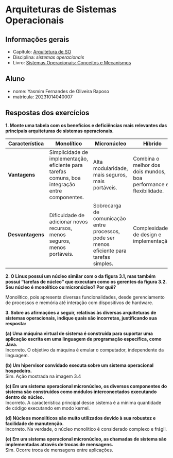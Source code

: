 # Arquiteturas de Sistemas Operacionais

## Informações gerais

- Capítulo: [Arquitetura de SO](https://wiki.inf.ufpr.br/maziero/lib/exe/fetch.php?media=socm:socm-03.pdf)
- Disciplina: *sistemas operacionais*
- Livro: [Sistemas Operacionais: Conceitos e Mecanismos](https://wiki.inf.ufpr.br/maziero/doku.php?id=socm:start)

## Aluno

- nome: Yasmim Fernandes de Oliveira Raposo
- matrícula: 20231014040007

## Respostas dos exercícios

**1. Monte uma tabela com os benefícios e deficiências mais relevantes das principais
arquiteturas de sistemas operacionais.**

| Característica | Monolítico | Micronúcleo | Híbrido |
|---|---|---|---|
| **Vantagens** | Simplicidade de implementação, eficiente para tarefas comuns, boa integração entre componentes. | Alta modularidade, mais seguros, mais portáveis. | Combina o melhor dos dois mundos, boa performance e flexibilidade. |
| **Desvantagens** | Dificuldade de adicionar novos recursos, menos seguros, menos portáveis. | Sobrecarga de comunicação entre processos, pode ser menos eficiente para tarefas simples. | Complexidade de design e implementação. |

**2. O Linux possui um núcleo similar com o da figura 3.1, mas também possui
“tarefas de núcleo” que executam como os gerentes da figura 3.2. Seu núcleo é
monolítico ou micronúcleo? Por quê?**

Monolítico, pois apresenta diversas funcionalidades, desde gerenciamento de processos e memória até interação com dispositivos de hardware. 

**3. Sobre as afirmações a seguir, relativas às diversas arquiteturas de sistemas
operacionais, indique quais são incorretas, justificando sua resposta:**<br>

**(a) Uma máquina virtual de sistema é construída para suportar uma aplicação
escrita em uma linguagem de programação específica, como Java.**<br>
Incorreto. O objetivo da máquina é emular o computador, independente da linguagem.<br>

**(b) Um hipervisor convidado executa sobre um sistema operacional hospedeiro.**<br>
Sim. Ação mostrada na imagem 3.4<br>

**(c) Em um sistema operacional micronúcleo, os diversos componentes do
sistema são construídos como módulos interconectados executando dentro
do núcleo.**<br>
Incorreto. A característica principal desse sistema é a mínima quantidade de código executando em modo kernel.

**(d) Núcleos monolíticos são muito utilizados devido à sua robustez e facilidade
de manutenção.**<br>
Incorreto. Na verdade, o núcleo monolítico é considerado complexo e frágil.<br>

**(e) Em um sistema operacional micronúcleo, as chamadas de sistema são
implementadas através de trocas de mensagens.**<br>
Sim. Ocorre troca de mensagens entre aplicações. 
